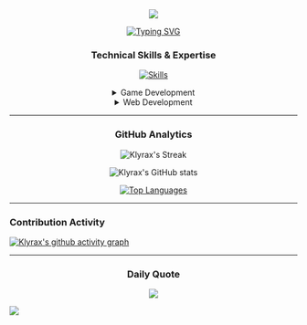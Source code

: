 <div align="center">
  
<img src="https://capsule-render.vercel.app/api?type=waving&color=0d1117&height=120&section=header&text=K%20L%20Y%20R%20A%20X&fontSize=72&fontColor=ffffff&animation=fadeIn"/>

[![Typing SVG](https://readme-typing-svg.demolab.com?font=Fira+Code&duration=3000&pause=1000&color=36BCF7FF&center=true&vCenter=true&width=435&lines=FiveM+Script+Developer;Ex+Minecraft+Plugin+Dev;Current+Web+Developer;Coffee+%26%26+Code)](https://git.io/typing-svg)

</div>

<div align="center">

### Technical Skills & Expertise

[![Skills](https://skillicons.dev/icons?i=js,ts,react,nodejs,python,html,css,vscode,git,github)](https://github.com/klyrax207)

<details>
<summary>Game Development</summary>
  
[![Game Dev](https://skillicons.dev/icons?i=lua,java)](https://github.com/klyrax207)
</details>

<details>
<summary>Web Development</summary>

**Frontend**  
[![Frontend](https://skillicons.dev/icons?i=react,nextjs,tailwind,ts,js,html,css)](https://github.com/klyrax207)

**Backend & Database**  
[![Backend](https://skillicons.dev/icons?i=nodejs,express,mongodb,mysql,postgres,prisma,graphql)](https://github.com/klyrax207)

**Tools & Deployment**  
[![Tools](https://skillicons.dev/icons?i=vscode,git,github,postman,vercel,docker)](https://github.com/klyrax207)
</details>

</div>

---

<div align="center">
  
### GitHub Analytics

![Klyrax's Streak](https://github-readme-streak-stats.herokuapp.com/?user=klyrax207&theme=graywhite&hide_border=true&border_radius=15)

![Klyrax's GitHub stats](https://github-readme-stats.vercel.app/api?username=klyrax207&show_icons=true&theme=graywhite&rank_icon=github&hide=stars,contribs&hide_border=true&include_all_commits=true&custom_title=github/klyrax207/stats&border_radius=15&card_width=495)

[![Top Languages](https://github-readme-stats.vercel.app/api/top-langs?username=klyrax207&theme=graywhite&hide_border=true&custom_title=klyrax207.\[fav-lang\]&border_radius=15&card_width=500)](https://github.com/anuraghazra/github-readme-stats)

</div>

---

### Contribution Activity

[![Klyrax's github activity graph](https://github-readme-activity-graph.vercel.app/graph?username=klyrax207&theme=minimal&line=5D5D5D&point=000000&custom_title=contribution+graph&radius=16)](https://github.com/ashutosh00710/github-readme-activity-graph)

---

<div align="center">

### Daily Quote
![](https://quotes-github-readme.vercel.app/api?type=horizontal&theme=light)

</div>

<img src="https://capsule-render.vercel.app/api?type=waving&color=0d1117&height=120&section=footer"/>
